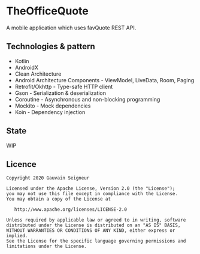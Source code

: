 # TheOfficeQuote
A mobile application which uses favQuote REST API.

## Technologies & pattern
* Kotlin
* AndroidX
* Clean Architecture
* Android Architecture Components - ViewModel, LiveData, Room, Paging
* Retrofit/Okhttp - Type-safe HTTP client
* Gson - Serialization & deserialization
* Coroutine - Asynchronous and non-blocking programming
* Mockito - Mock dependencies
* Koin - Dependency injection

## State
WIP

## Licence
```
Copyright 2020 Gauvain Seigneur

Licensed under the Apache License, Version 2.0 (the "License");
you may not use this file except in compliance with the License.
You may obtain a copy of the License at

   http://www.apache.org/licenses/LICENSE-2.0

Unless required by applicable law or agreed to in writing, software
distributed under the License is distributed on an "AS IS" BASIS,
WITHOUT WARRANTIES OR CONDITIONS OF ANY KIND, either express or implied.
See the License for the specific language governing permissions and
limitations under the License.
```